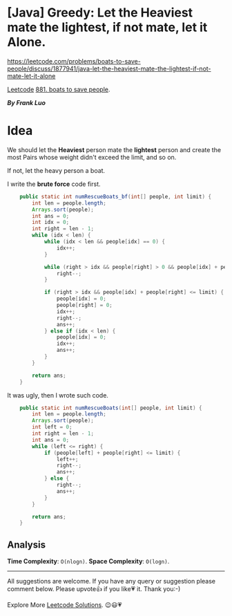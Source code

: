 # [Java] Greedy: Let the Heaviest mate the lightest, if not mate, let it Alone.

https://leetcode.com/problems/boats-to-save-people/discuss/1877941/java-let-the-heaviest-mate-the-lightest-if-not-mate-let-it-alone

[Leetcode](https://leetcode-cn.com/) [881. boats to save people](https://leetcode.com/problems/boats-to-save-people/).

***By Frank Luo***

# Idea
 
We should let the **Heaviest** person mate the **lightest** person and create the most Pairs whose weight didn't exceed the limit, and so on.

If not, let the heavy person a boat.

I write the **brute force** code first.

```java
    public static int numRescueBoats_bf(int[] people, int limit) {
        int len = people.length;
        Arrays.sort(people);
        int ans = 0;
        int idx = 0;
        int right = len - 1;
        while (idx < len) {
            while (idx < len && people[idx] == 0) {
                idx++;
            }

            while (right > idx && people[right] > 0 && people[idx] + people[right] > limit) {
                right--;
            }

            if (right > idx && people[idx] + people[right] <= limit) {
                people[idx] = 0;
                people[right] = 0;
                idx++;
                right--;
                ans++;
            } else if (idx < len) {
                people[idx] = 0;
                idx++;
                ans++;
            }
        }

        return ans;
    }
```

It was ugly, then I wrote such code.

```java
    public static int numRescueBoats(int[] people, int limit) {
        int len = people.length;
        Arrays.sort(people);
        int left = 0;
        int right = len - 1;
        int ans = 0;
        while (left <= right) {
            if (people[left] + people[right] <= limit) {
                left++;
				right--;
				ans++;
            } else {
				right--;
				ans++;
			}
        } 

        return ans;
    }
```

## Analysis

**Time Complexity**: `O(nlogn)`.
**Space Complexity**: `O(logn)`.

--------------------------

All suggestions are welcome. 
If you have any query or suggestion please comment below.
Please upvote👍 if you like💗 it. Thank you:-)

Explore More [Leetcode Solutions](https://leetcode.com/discuss/general-discussion/1868912/My-Leetcode-Solutions-All-In-One). 😉😃💗

